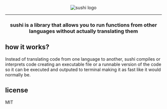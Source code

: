<p align='center'>
    <img src="https://user-images.githubusercontent.com/47505116/215187622-ea13d72c-178d-48bb-aba4-1398abf3347d.png" alt="sushi logo">
</p>

---

<h3 align='center'> sushi is a library that allows you to run functions from other languages without actually translating them</h3>

<h2> how it works? </h2>
<p>Instead of translating code from one language to another, sushi compiles or interprets code creating an executable file or a runnable version of the code so it can be executed and outputed to terminal making it as fast like it would normally be.</p>

<h2> license </h2>
<p> MIT </p>
